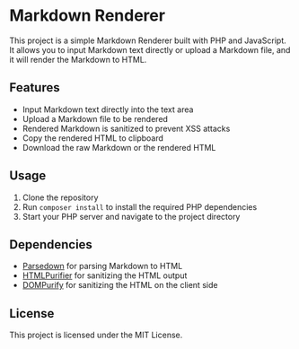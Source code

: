 # Markdown Renderer

This project is a simple Markdown Renderer built with PHP and JavaScript. It allows you to input Markdown text directly or upload a Markdown file, and it will render the Markdown to HTML.

## Features

- Input Markdown text directly into the text area
- Upload a Markdown file to be rendered
- Rendered Markdown is sanitized to prevent XSS attacks
- Copy the rendered HTML to clipboard
- Download the raw Markdown or the rendered HTML

## Usage

1. Clone the repository
2. Run `composer install` to install the required PHP dependencies
3. Start your PHP server and navigate to the project directory

## Dependencies

- [Parsedown](https://github.com/erusev/parsedown) for parsing Markdown to HTML
- [HTMLPurifier](http://htmlpurifier.org/) for sanitizing the HTML output
- [DOMPurify](https://github.com/cure53/DOMPurify) for sanitizing the HTML on the client side

## License

This project is licensed under the MIT License.